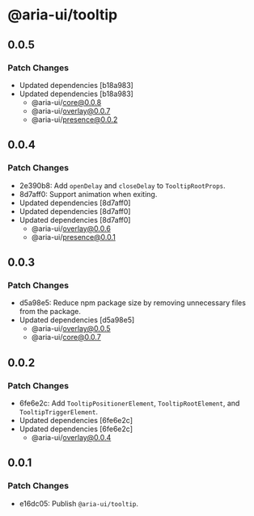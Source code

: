 # @aria-ui/tooltip

## 0.0.5

### Patch Changes

- Updated dependencies [b18a983]
- Updated dependencies [b18a983]
  - @aria-ui/core@0.0.8
  - @aria-ui/overlay@0.0.7
  - @aria-ui/presence@0.0.2

## 0.0.4

### Patch Changes

- 2e390b8: Add `openDelay` and `closeDelay` to `TooltipRootProps`.
- 8d7aff0: Support animation when exiting.
- Updated dependencies [8d7aff0]
- Updated dependencies [8d7aff0]
- Updated dependencies [8d7aff0]
  - @aria-ui/overlay@0.0.6
  - @aria-ui/presence@0.0.1

## 0.0.3

### Patch Changes

- d5a98e5: Reduce npm package size by removing unnecessary files from the package.
- Updated dependencies [d5a98e5]
  - @aria-ui/overlay@0.0.5
  - @aria-ui/core@0.0.7

## 0.0.2

### Patch Changes

- 6fe6e2c: Add `TooltipPositionerElement`, `TooltipRootElement`, and `TooltipTriggerElement`.
- Updated dependencies [6fe6e2c]
- Updated dependencies [6fe6e2c]
  - @aria-ui/overlay@0.0.4

## 0.0.1

### Patch Changes

- e16dc05: Publish `@aria-ui/tooltip`.
